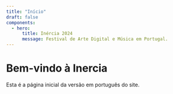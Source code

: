 ```yaml
---
title: "Início"
draft: false
components:
  - hero:
      title: Inércia 2024
      message: Festival de Arte Digital e Música em Portugal.
---
```


# Bem-vindo à Inercia

Esta é a página inicial da versão em português do site.
